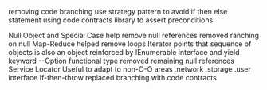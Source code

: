 removing code branching 
use strategy pattern to avoid if then else statement
using code contracts library to assert preconditions

Null Object and Special Case
	help remove null references
	removed ranching on null
Map-Reduce
	helped remove loops
Iterator
	points that sequence of objects is also an object
	reinforced by IEnumerable interface and yield keyword
--Option<T> functional type
	removed remaining null references
Service Locator
	Useful to adapt to non-O-O areas
	.network
	.storage
	.user interface
If-then-throw
	replaced branching with
	code contracts

	